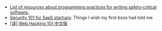 - [List of resources about programming practices for writing safety-critical software. ](https://github.com/stanislaw/awesome-safety-critical)
- [Security 101 for SaaS startups](https://github.com/forter/security-101-for-saas-startups): Things I wish my first boss had told me
- [[译] Web Hacking 101 中文版](https://github.com/wizardforcel/web-hacking-101-zh)

